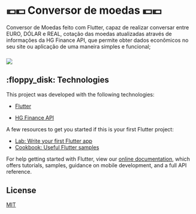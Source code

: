 #  :euro::dollar: Conversor de moedas :dollar::euro:

  Conversor de Moedas feito com Flutter, capaz de realizar conversar entre EURO, DÓLAR e REAL, cotação das moedas atualizadas através de informações da HG Finance API, que permite obter dados econômicos no seu site ou aplicação de uma maneira simples e funcional;

### 

<img src="https://user-images.githubusercontent.com/43822467/88120897-6e0d7800-cb9a-11ea-979c-062122d32bec.png" style="max-width:100%;">


<h2>:floppy_disk:
 Technologies </h2>

This project was developed with the following technologies:

- [Flutter](https://flutter.dev/)

- [HG Finance API](https://hgbrasil.com/status/finance)

A few resources to get you started if this is your first Flutter project:

- [Lab: Write your first Flutter app](https://flutter.dev/docs/get-started/codelab)
- [Cookbook: Useful Flutter samples](https://flutter.dev/docs/cookbook)

For help getting started with Flutter, view our
[online documentation](https://flutter.dev/docs), which offers tutorials,
samples, guidance on mobile development, and a full API reference.

License
----

[MIT](https://choosealicense.com/licenses/mit/)
